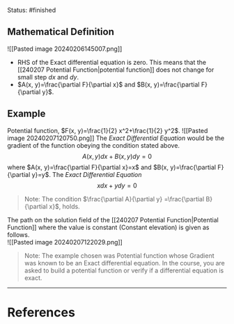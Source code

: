 Status: #finished 
## Mathematical Definition
![[Pasted image 20240206145007.png]]
- RHS of the Exact differential equation is zero. This means that the [[240207 Potential Function|potential function]] does not change for small step $dx$ and $dy$. 
- $A(x, y)=\frac{\partial F}{\partial x}$ and $B(x, y)=\frac{\partial F}{\partial y}$.

## Example
Potential function, $F(x, y)=\frac{1}{2} x^2+\frac{1}{2} y^2$.
![[Pasted image 20240207120750.png]]
The *Exact Differential Equation* would be the gradient of the function obeying the condition stated above. $$A(x, y) d x+B(x, y) d y=0$$where $A(x, y)=\frac{\partial F}{\partial x}=x$ and $B(x, y)=\frac{\partial F}{\partial y}=y$.
The *Exact Differential Equation*  $$x d x+y d y=0$$
> Note: The condition $\frac{\partial A}{\partial y} =\frac{\partial B}{\partial x}$, holds.          


The path on the solution field of the [[240207 Potential Function|Potential Function]] where the value is constant (Constant elevation) is given as  follows.  
![[Pasted image 20240207122029.png]]

> Note: The example chosen was  Potential function whose Gradient was known to be an Exact differential equation. 
> In the course, you are asked to build a potential function or verify if a differential equation is exact. 
---
# References
